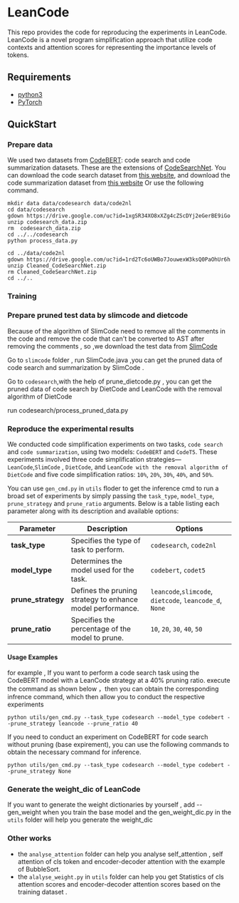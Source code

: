 # LeanCode
This repo provides the code for reproducing the experiments in LeanCode. LeanCode is a novel program simplification approach that utilize code contexts and attention scores for representing the importance levels of tokens.
## Requirements
- [python3](https://www.python.org/downloads/)
- [PyTorch](https://pytorch.org/get-started/locally/)
## QuickStart
### Prepare data
We used two datasets from [CodeBERT](https://arxiv.org/pdf/2002.08155): code search and code summarization datasets. These are the extensions of [CodeSearchNet](https://github.com/github/CodeSearchNet).
You can download the code search dataset from [this website](https://drive.google.com/uc?id=1xgSR34XO8xXZg4cZScDYj2eGerBE9iGo), and download the code summarization dataset from [this website](https://drive.google.com/uc?id=1rd2Tc6oUWBo7JouwexW3ksQ0PaOhUr6h) Or use the following command.

```
mkdir data data/codesearch data/code2nl
cd data/codesearch
gdown https://drive.google.com/uc?id=1xgSR34XO8xXZg4cZScDYj2eGerBE9iGo
unzip codesearch_data.zip
rm  codesearch_data.zip
cd ../../codesearch
python process_data.py

cd ../data/code2nl
gdown https://drive.google.com/uc?id=1rd2Tc6oUWBo7JouwexW3ksQ0PaOhUr6h
unzip Cleaned_CodeSearchNet.zip
rm Cleaned_CodeSearchNet.zip
cd ../..
```

### Training

### Prepare pruned test data by slimcode and dietcode
Because of the algorithm of SlimCode need to remove all the comments in the code and remove the code that can't be converted to AST after removing the comments , so ,we download the test data from [SlimCode](https://github.com/gksajy/slimcode?tab=readme-ov-file)

Go to `slimcode` folder , run SlimCode.java ,you can get the pruned data of code search and summarization by SlimCode .

Go to `codesearch`,with the help of prune_dietcode.py , you can get the pruned data of code search by DietCode and LeanCode with the removal algorithm of DietCode

run codesearch/process_pruned_data.py

### Reproduce the experimental results
We conducted code simplification experiments on two tasks, `code search` and `code summarization`, using two models: `CodeBERT` and `CodeT5`. These experiments involved three code simplification strategies—`LeanCode`,`SlimCode` , `DietCode`, and `LeanCode with the removal algorithm of DietCode` and five code simplification ratios: `10%`, `20%`, `30%`, `40%`, and `50%`.  
  
You can use `gen_cmd.py` in `utils` floder to get the inference cmd to run a broad set of experiments by simply passing the `task_type`, `model_type`, `prune_strategy` and `prune_ratio` arguments. 
Below is a table listing each parameter along with its description and available options:

| Parameter          | Description                                           | Options                                                         |
|--------------------|-------------------------------------------------------|-----------------------------------------------------------------|
| **task_type**      | Specifies the type of task to perform.                | `codesearch`, `code2nl`                                         |
| **model_type**     | Determines the model used for the task.               | `codebert`, `codet5`                                            |
| **prune_strategy** | Defines the pruning strategy to enhance model performance. | `leancode`,`slimcode`, `dietcode`, `leancode_d`, `None`                  |
| **prune_ratio**    | Specifies the percentage of the model to prune.       | `10`, `20`, `30`, `40`, `50`                                    |

#### Usage Examples
for example , If you want to perform a code search task using the CodeBERT model with a LeanCode strategy at a 40% pruning ratio. execute the command as shown below ，then you can obtain the corresponding infrence command, which then allow you to conduct the respective experiments

```
python utils/gen_cmd.py --task_type codesearch --model_type codebert --prune_strategy leancode --prune_ratio 40
```
If you need to conduct an experiment on CodeBERT for code search without pruning (base expirement), you can use the following commands to obtain the necessary command for inference.
```
python utils/gen_cmd.py --task_type codesearch --model_type codebert --prune_strategy None
```
### Generate the weight_dic of LeanCode
If you want to generate the weight dictionaries by yourself , add --gen_weight when you train the base model and the gen_weight_dic.py in the `utils` folder will help you generate the weight_dic
### Other works
- the `analyse_attention` folder can help you analyse self_attention , self attention of cls token and encoder-decoder attention with the example of BubbleSort.  
- the `alalyse_weight.py` in `utils` folder can help you get Statistics of cls attention scores and encoder-decoder attention scores based on the training dataset .
